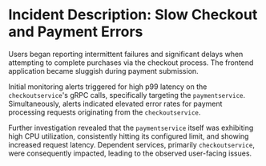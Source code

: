 # Incident Description: Slow Checkout and Payment Errors

Users began reporting intermittent failures and significant delays when attempting to complete purchases via the checkout process. The frontend application became sluggish during payment submission.

Initial monitoring alerts triggered for high p99 latency on the `checkoutservice`'s gRPC calls, specifically targeting the `paymentservice`. Simultaneously, alerts indicated elevated error rates for payment processing requests originating from the `checkoutservice`.

Further investigation revealed that the `paymentservice` itself was exhibiting high CPU utilization, consistently hitting its configured limit, and showing increased request latency. Dependent services, primarily `checkoutservice`, were consequently impacted, leading to the observed user-facing issues.